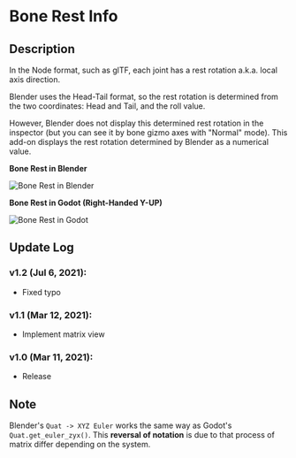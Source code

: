 # Bone Rest Info

## Description

In the Node format, such as glTF, each joint has a rest rotation a.k.a. local axis direction.

Blender uses the Head-Tail format, so the rest rotation is determined from the two coordinates: Head and Tail, and the roll value.

However, Blender does not display this determined rest rotation in the inspector (but you can see it by bone gizmo axes with "Normal" mode). This add-on displays the rest rotation determined by Blender as a numerical value.

**Bone Rest in Blender**

![Bone Rest in Blender](./img/img01.png)

**Bone Rest in Godot (Right-Handed Y-UP)**

![Bone Rest in Godot](./img/img02.png)

## Update Log

### v1.2 (Jul 6, 2021):

- Fixed typo

### v1.1 (Mar 12, 2021):

- Implement matrix view

### v1.0 (Mar 11, 2021):

- Release

## Note

Blender's `Quat -> XYZ Euler` works the same way as Godot's `Quat.get_euler_zyx()`. This **reversal of notation** is due to that process of matrix differ depending on the system.
